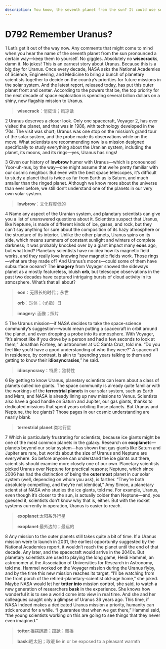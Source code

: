 ```yaml
---
description: You know, the seventh planet from the sun? It could use some attention.
---
```


# D792 Remember Uranus?
1 Let’s get it out of the way now. Any comments that might come to mind when you hear the name of the seventh planet from the sun pronounced a certain way—keep them to yourself. No giggles. Absolutely no **wisecrack**s, damn it. No jokes! This is an earnest story about Uranus.
Because this is a big day for Uranus. Once every decade, NASA asks the National Academies of Science, Engineering, and Medicine to bring a bunch of planetary scientists together to decide on the country’s priorities for future missions in the solar system. And the latest report, released today, has put this outer planet front and center. According to the powers that be, the top priority for the next decade of space exploration is spending several billion dollars on a shiny, new flagship mission to Uranus.

> **wisecrack**：俏皮话；风凉话
 > 

2 Uranus deserves a closer look. Only one spacecraft, Voyager 2, has ever visited the planet, and that was in 1986, with technology developed in the ’70s. The visit was short; Uranus was one stop on the mission’s grand tour of the solar system, and the probe made its observations while on the move. What scientists are recommending now is a mission designed specifically to study everything about the Uranian system, including the planet, its moons, and its rings—yes, Uranus has rings!

3 Given our history of **lowbrow** humor with Uranus—which is pronounced Yoor-uh-nus, by the way—one might assume that we’re pretty familiar with our cosmic neighbor. But even with the best space telescopes, it’s difficult to study a planet that is twice as far from Earth as is Saturn, and much smaller than the ringed planet. Although we know more about the universe than ever before, we still don’t understand one of the planets in our very own solar system.

> **lowbrow**：文化程度低的
 > 

4 Name any aspect of the Uranian system, and planetary scientists can give you a list of unanswered questions about it. Scientists suspect that Uranus, like Neptune, is made of different kinds of ice, gases, and rock, but they can’t say anything for sure about the composition of its hazy atmosphere or the structure of its interior. Unlike the other planets, Uranus spins on its side, which means summers of constant sunlight and winters of complete darkness; it was probably knocked over by a giant impact many **eons** ago, but what kind? Planetary scientists have no idea how its magnetic field works, and they really love knowing how magnetic fields work. Those rings—what are they made of? And Uranus’s moons—could some of them have subsurface oceans? The **imagery** from Voyager showed the sideways planet as a mostly featureless, bluish **orb**, but telescope observations in the past two decades have captured intriguing bursts of cloud activity in its atmosphere. What’s that all about?

> **eon**：无限长的时代；永世
 > 
> **orb**：球体；（尤指）日
 > 
> **imagery**: 画像；照片
 > 

5 The Uranus mission—if NASA decides to take the space-science community’s suggestion—would mean putting a spacecraft in orbit around the planet, and even dropping a probe into its atmosphere. With Voyager, “it’s almost like if you drove by a person and had a few seconds to look at them,” Jonathan Fortney, an astronomer at UC Santa Cruz, told me. “Do you feel like you’d have a good understanding of who they were?” A spacecraft in residence, by contrast, is akin to “spending years talking to them and getting to know their **idiosyncrasies**,” he said.

> **idiosyncrasy**：特质；独特性
 > 

6 By getting to know Uranus, planetary scientists can learn about a class of planets called ice giants. The space community is already quite familiar with the workings of the **terrestrial planet**s in our solar system, such as Earth and Mars, and NASA is already lining up new missions to Venus. Scientists also have a good handle on Saturn and Jupiter, our gas giants, thanks to dedicated missions that spent years orbiting those planets. But Uranus and Neptune, the ice giants? Those pages in our cosmic understanding are nearly blank.

> **terrestrial planet**:类地行星
 > 

7 Which is particularly frustrating for scientists, because ice giants might be one of the most common planets in the galaxy. Research on **exoplanet**s—planets beyond our solar system—has shown that gas giants like Saturn and Jupiter are rare, but worlds about the size of Uranus and Neptune are everywhere. So before anyone can understand the ice giants out there, scientists should examine more closely one of our own. Planetary scientists picked Uranus over Neptune for practical reasons; Neptune, which since 2006 has had the distinction of being the **outermost** planet in our solar system (well, depending on whom you ask), is farther. “They’re both absolutely compelling, and they’re not identical,” Amy Simon, a planetary scientist at NASA who studies the ice giants, told me. For example, Uranus, even though it’s closer to the sun, is actually colder than Neptune—and, you guessed it, scientists don’t know why that is, either. But with the rocket systems currently in operation, Uranus is easier to reach.

> **exoplanet**:太阳系外行星
 > 
> **exoplanet**:最外边的；最远的
 > 

8 Any mission to the outer planets still takes quite a bit of time. If a Uranus mission were to launch in 2031, the earliest opportunity suggested by the National Academies report, it wouldn’t reach the planet until the end of that decade. Any later, and the spacecraft would arrive in the 2040s. But planetary scientists are used to playing the long game, Heidi Hammel, an astronomer at the Association of Universities for Research in Astronomy, told me. Hammel worked on the Voyager mission during the Uranus flyby, and by the time this new mission reaches its target, “I’ll be watching from the front porch of the retired-planetary-scientist old-age home,” she joked. Maybe NASA would let her **totter into** mission control, she said, to watch a new generation of researchers **bask** in the experience. She knows how wonderful it is to see a world come into view in real time. And she and her colleagues caught only a glimpse of Uranus 36 years ago. This time, if NASA indeed makes a dedicated Uranus mission a priority, humanity can stick around for a while. “I guarantee that when we get there,” Hammel said, “the young scientists working on this are going to see things that they never even imagined.”

> **totter**:摇摆蹒跚；踉跄；飘摇
 > 
> **bask**:晒太阳；取暖 lie in or be exposed to a pleasant warmth
 > 

